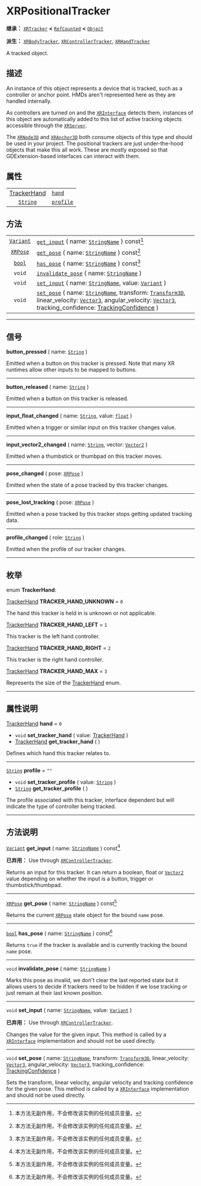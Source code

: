 <!-- ⚠ 请勿编辑本文件 ⚠ -->
<!-- 本文档使用脚本从 WeDot 引擎源码仓库生成。 -->
<!-- 生成脚本：https://github.com/WeDot-Engine/WeDot/tree/4.3/doc/tools/make_md.py； -->
<!-- 原文件：https://github.com/WeDot-Engine/WeDot/tree/4.3/doc/classes/XRPositionalTracker.xml。 -->

<div id="_class_xrpositionaltracker"></div>

# XRPositionalTracker

**继承：** [`XRTracker`](class_xrtracker.md) **<** [`RefCounted`](class_refcounted.md) **<** [`Object`](class_object.md)

**派生：** [`XRBodyTracker`](class_xrbodytracker.md), [`XRControllerTracker`](class_xrcontrollertracker.md), [`XRHandTracker`](class_xrhandtracker.md)

A tracked object.

## 描述

An instance of this object represents a device that is tracked, such as a controller or anchor point. HMDs aren't represented here as they are handled internally.

As controllers are turned on and the [`XRInterface`](class_xrinterface.md) detects them, instances of this object are automatically added to this list of active tracking objects accessible through the [`XRServer`](class_xrserver.md).

The [`XRNode3D`](class_xrnode3d.md) and [`XRAnchor3D`](class_xranchor3d.md) both consume objects of this type and should be used in your project. The positional trackers are just under-the-hood objects that make this all work. These are mostly exposed so that GDExtension-based interfaces can interact with them.

## 属性

|||
|:-:|:--|
| [TrackerHand](#enum_xrpositionaltracker_trackerhand) | [`hand`](#class_xrpositionaltracker_property_hand)       | ``0``  |
| [`String`](class_string.md)                          | [`profile`](#class_xrpositionaltracker_property_profile) | ``""`` |

## 方法

|||
|:-:|:--|
| [`Variant`](class_variant.md) | [`get_input`](#class_xrpositionaltracker_method_get_input) ( name: [`StringName`](class_stringname.md) ) const[^const]                                                                                                                                                                                                                |
| [`XRPose`](class_xrpose.md)   | [`get_pose`](#class_xrpositionaltracker_method_get_pose) ( name: [`StringName`](class_stringname.md) ) const[^const]                                                                                                                                                                                                                  |
| [`bool`](class_bool.md)       | [`has_pose`](#class_xrpositionaltracker_method_has_pose) ( name: [`StringName`](class_stringname.md) ) const[^const]                                                                                                                                                                                                                  |
| `void`                        | [`invalidate_pose`](#class_xrpositionaltracker_method_invalidate_pose) ( name: [`StringName`](class_stringname.md) )                                                                                                                                                                                                                  |
| `void`                        | [`set_input`](#class_xrpositionaltracker_method_set_input) ( name: [`StringName`](class_stringname.md), value: [`Variant`](class_variant.md) )                                                                                                                                                                                        |
| `void`                        | [`set_pose`](#class_xrpositionaltracker_method_set_pose) ( name: [`StringName`](class_stringname.md), transform: [`Transform3D`](class_transform3d.md), linear_velocity: [`Vector3`](class_vector3.md), angular_velocity: [`Vector3`](class_vector3.md), tracking_confidence: [TrackingConfidence](#enum_xrpose_trackingconfidence) ) |

<!-- rst-class:: classref-section-separator -->

---

## 信号

<div id="_class_class_xrpositionaltracker_signal_button_pressed"></div>

**button_pressed** ( name: [`String`](class_string.md) ) <div id="class_xrpositionaltracker_signal_button_pressed"></div>

Emitted when a button on this tracker is pressed. Note that many XR runtimes allow other inputs to be mapped to buttons.

<!-- rst-class:: classref-item-separator -->

---

<div id="_class_class_xrpositionaltracker_signal_button_released"></div>

**button_released** ( name: [`String`](class_string.md) ) <div id="class_xrpositionaltracker_signal_button_released"></div>

Emitted when a button on this tracker is released.

<!-- rst-class:: classref-item-separator -->

---

<div id="_class_class_xrpositionaltracker_signal_input_float_changed"></div>

**input_float_changed** ( name: [`String`](class_string.md), value: [`float`](class_float.md) ) <div id="class_xrpositionaltracker_signal_input_float_changed"></div>

Emitted when a trigger or similar input on this tracker changes value.

<!-- rst-class:: classref-item-separator -->

---

<div id="_class_class_xrpositionaltracker_signal_input_vector2_changed"></div>

**input_vector2_changed** ( name: [`String`](class_string.md), vector: [`Vector2`](class_vector2.md) ) <div id="class_xrpositionaltracker_signal_input_vector2_changed"></div>

Emitted when a thumbstick or thumbpad on this tracker moves.

<!-- rst-class:: classref-item-separator -->

---

<div id="_class_class_xrpositionaltracker_signal_pose_changed"></div>

**pose_changed** ( pose: [`XRPose`](class_xrpose.md) ) <div id="class_xrpositionaltracker_signal_pose_changed"></div>

Emitted when the state of a pose tracked by this tracker changes.

<!-- rst-class:: classref-item-separator -->

---

<div id="_class_class_xrpositionaltracker_signal_pose_lost_tracking"></div>

**pose_lost_tracking** ( pose: [`XRPose`](class_xrpose.md) ) <div id="class_xrpositionaltracker_signal_pose_lost_tracking"></div>

Emitted when a pose tracked by this tracker stops getting updated tracking data.

<!-- rst-class:: classref-item-separator -->

---

<div id="_class_class_xrpositionaltracker_signal_profile_changed"></div>

**profile_changed** ( role: [`String`](class_string.md) ) <div id="class_xrpositionaltracker_signal_profile_changed"></div>

Emitted when the profile of our tracker changes.

<!-- rst-class:: classref-section-separator -->

---

## 枚举

<div id="_class_enum_xrpositionaltracker_trackerhand"></div>

enum **TrackerHand**: <div id="enum_xrpositionaltracker_trackerhand"></div>

<div id="_class_xrpositionaltracker_constant_tracker_hand_unknown"></div>

[TrackerHand](#enum_xrpositionaltracker_trackerhand) **TRACKER_HAND_UNKNOWN** = ``0``

The hand this tracker is held in is unknown or not applicable.

<div id="_class_xrpositionaltracker_constant_tracker_hand_left"></div>

[TrackerHand](#enum_xrpositionaltracker_trackerhand) **TRACKER_HAND_LEFT** = ``1``

This tracker is the left hand controller.

<div id="_class_xrpositionaltracker_constant_tracker_hand_right"></div>

[TrackerHand](#enum_xrpositionaltracker_trackerhand) **TRACKER_HAND_RIGHT** = ``2``

This tracker is the right hand controller.

<div id="_class_xrpositionaltracker_constant_tracker_hand_max"></div>

[TrackerHand](#enum_xrpositionaltracker_trackerhand) **TRACKER_HAND_MAX** = ``3``

Represents the size of the [TrackerHand](#enum_xrpositionaltracker_trackerhand) enum.

<!-- rst-class:: classref-section-separator -->

---

## 属性说明

<div id="_class_xrpositionaltracker_property_hand"></div>

[TrackerHand](#enum_xrpositionaltracker_trackerhand) **hand** = ``0`` <div id="class_xrpositionaltracker_property_hand"></div>

- `void` **set_tracker_hand** ( value: [TrackerHand](#enum_xrpositionaltracker_trackerhand) )
- [TrackerHand](#enum_xrpositionaltracker_trackerhand) **get_tracker_hand** ( )

Defines which hand this tracker relates to.

<!-- rst-class:: classref-item-separator -->

---

<div id="_class_xrpositionaltracker_property_profile"></div>

[`String`](class_string.md) **profile** = ``""`` <div id="class_xrpositionaltracker_property_profile"></div>

- `void` **set_tracker_profile** ( value: [`String`](class_string.md) )
- [`String`](class_string.md) **get_tracker_profile** ( )

The profile associated with this tracker, interface dependent but will indicate the type of controller being tracked.

<!-- rst-class:: classref-section-separator -->

---

## 方法说明

<div id="_class_xrpositionaltracker_method_get_input"></div>

[`Variant`](class_variant.md) **get_input** ( name: [`StringName`](class_stringname.md) ) const[^const]<div id="class_xrpositionaltracker_method_get_input"></div>

**已弃用：** Use through [`XRControllerTracker`](class_xrcontrollertracker.md).

Returns an input for this tracker. It can return a boolean, float or [`Vector2`](class_vector2.md) value depending on whether the input is a button, trigger or thumbstick/thumbpad.

<!-- rst-class:: classref-item-separator -->

---

<div id="_class_xrpositionaltracker_method_get_pose"></div>

[`XRPose`](class_xrpose.md) **get_pose** ( name: [`StringName`](class_stringname.md) ) const[^const]<div id="class_xrpositionaltracker_method_get_pose"></div>

Returns the current [`XRPose`](class_xrpose.md) state object for the bound `name` pose.

<!-- rst-class:: classref-item-separator -->

---

<div id="_class_xrpositionaltracker_method_has_pose"></div>

[`bool`](class_bool.md) **has_pose** ( name: [`StringName`](class_stringname.md) ) const[^const]<div id="class_xrpositionaltracker_method_has_pose"></div>

Returns `true` if the tracker is available and is currently tracking the bound `name` pose.

<!-- rst-class:: classref-item-separator -->

---

<div id="_class_xrpositionaltracker_method_invalidate_pose"></div>

`void` **invalidate_pose** ( name: [`StringName`](class_stringname.md) )<div id="class_xrpositionaltracker_method_invalidate_pose"></div>

Marks this pose as invalid, we don't clear the last reported state but it allows users to decide if trackers need to be hidden if we lose tracking or just remain at their last known position.

<!-- rst-class:: classref-item-separator -->

---

<div id="_class_xrpositionaltracker_method_set_input"></div>

`void` **set_input** ( name: [`StringName`](class_stringname.md), value: [`Variant`](class_variant.md) )<div id="class_xrpositionaltracker_method_set_input"></div>

**已弃用：** Use through [`XRControllerTracker`](class_xrcontrollertracker.md).

Changes the value for the given input. This method is called by a [`XRInterface`](class_xrinterface.md) implementation and should not be used directly.

<!-- rst-class:: classref-item-separator -->

---

<div id="_class_xrpositionaltracker_method_set_pose"></div>

`void` **set_pose** ( name: [`StringName`](class_stringname.md), transform: [`Transform3D`](class_transform3d.md), linear_velocity: [`Vector3`](class_vector3.md), angular_velocity: [`Vector3`](class_vector3.md), tracking_confidence: [TrackingConfidence](#enum_xrpose_trackingconfidence) )<div id="class_xrpositionaltracker_method_set_pose"></div>

Sets the transform, linear velocity, angular velocity and tracking confidence for the given pose. This method is called by a [`XRInterface`](class_xrinterface.md) implementation and should not be used directly.

[^virtual]: 本方法通常需要用户覆盖才能生效。
[^const]: 本方法无副作用，不会修改该实例的任何成员变量。
[^vararg]: 本方法除了能接受在此处描述的参数外，还能够继续接受任意数量的参数。
[^constructor]: 本方法用于构造某个类型。
[^static]: 调用本方法无需实例，可直接使用类名进行调用。
[^operator]: 本方法描述的是使用本类型作为左操作数的有效运算符。
[^bitfield]: 这个值是由下列位标志构成位掩码的整数。
[^void]: 无返回值。
